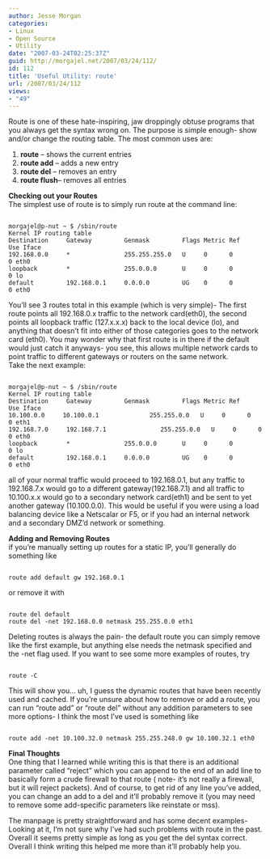 ```yaml
---
author: Jesse Morgan
categories:
- Linux
- Open Source
- Utility
date: "2007-03-24T02:25:37Z"
guid: http://morgajel.net/2007/03/24/112/
id: 112
title: 'Useful Utility: route'
url: /2007/03/24/112
views:
- "49"
---
```


Route is one of these hate-inspiring, jaw droppingly obtuse programs that you always get the syntax wrong on. The purpose is simple enough- show and/or change the routing table. The most common uses are:

1. **route** – shows the current entries
2. **route add** – adds a new entry
3. **route del** – removes an entry
4. **route flush**– removes all entries

**Checking out your Routes**  
The simplest use of route is to simply run route at the command line:

```

morgajel@p-nut ~ $ /sbin/route
Kernel IP routing table
Destination     Gateway         Genmask         Flags Metric Ref    Use Iface
192.168.0.0     *               255.255.255.0   U     0      0        0 eth0
loopback        *               255.0.0.0       U     0      0        0 lo
default         192.168.0.1     0.0.0.0         UG    0      0        0 eth0
```

You’ll see 3 routes total in this example (which is very simple)- The first route points all 192.168.0.x traffic to the network card(eth0), the second points all loopback traffic (127.x.x.x) back to the local device (lo), and anything that doesn’t fit into either of those categories goes to the network card (eth0). You may wonder why that first route is in there if the default would just catch it anyways- you see, this allows multiple network cards to point traffic to different gateways or routers on the same network.  
Take the next example:

```

morgajel@p-nut ~ $ /sbin/route
Kernel IP routing table
Destination     Gateway         Genmask         Flags Metric Ref    Use Iface
10.100.0.0     10.100.0.1              255.255.0.0   U     0      0        0 eth1
192.168.7.0     192.168.7.1               255.255.0.0   U     0      0        0 eth0
loopback        *               255.0.0.0       U     0      0        0 lo
default         192.168.0.1     0.0.0.0         UG    0      0        0 eth0
```

all of your normal traffic would proceed to 192.168.0.1, but any traffic to 192.168.7.x would go to a different gateway(192.168.7.1) and all traffic to 10.100.x.x would go to a secondary network card(eth1) and be sent to yet another gateway (10.100.0.0). This would be useful if you were using a load balancing device like a Netscalar or F5, or if you had an internal network and a secondary DMZ’d network or something.

 **Adding and Removing Routes**  
if you’re manually setting up routes for a static IP, you’ll generally do something like

```

route add default gw 192.168.0.1
```

or remove it with

```

route del default
route del -net 192.168.0.0 netmask 255.255.0.0 eth1
```

Deleting routes is always the pain- the default route you can simply remove like the first example, but anything else needs the netmask specified and the -net flag used. If you want to see some more examples of routes, try

```

route -C
```

This will show you… uh, I guess the dynamic routes that have been recently used and cached. If you’re unsure about how to remove or add a route, you can run “route add” or “route del” without any addition parameters to see more options- I think the most I’ve used is something like

```

route add -net 10.100.32.0 netmask 255.255.248.0 gw 10.100.32.1 eth0
```

**Final Thoughts**  
One thing that I learned while writing this is that there is an additional parameter called “reject” which you can append to the end of an add line to basically form a crude firewall to that route ( note- it’s not really a firewall, but it will reject packets). And of course, to get rid of any line you’ve added, you can change an add to a del and it’ll probably remove it (you may need to remove some add-specific parameters like reinstate or mss).

The manpage is pretty straightforward and has some decent examples- Looking at it, I’m not sure why I’ve had such problems with route in the past. Overall it seems pretty simple as long as you get the del syntax correct. Overall I think writing this helped me more than it’ll probably help you.